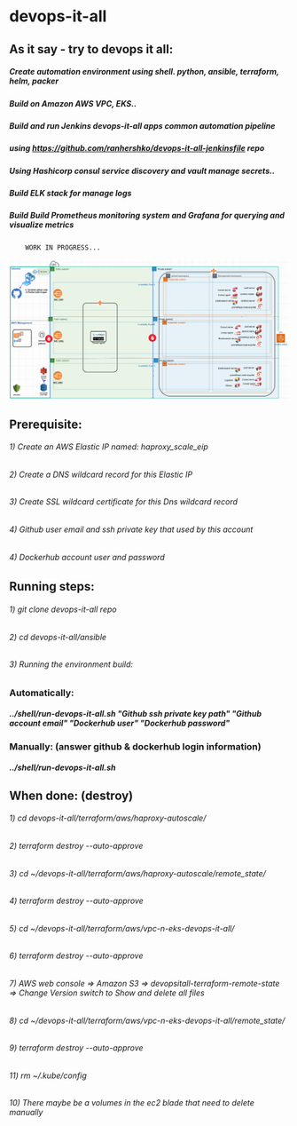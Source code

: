 # devops-it-all
   
   ## As it say - try to devops it all:
   ##### Create automation environment using shell. python, ansible, terraform, helm, packer
   ##### Build on Amazon AWS VPC, EKS..
   ##### Build and run Jenkins devops-it-all apps common automation pipeline 
   #####      using https://github.com/ranhershko/devops-it-all-jenkinsfile repo
   ##### Using Hashicorp consul service discovery and vault manage secrets..
   ##### Build ELK stack for manage logs
   ##### Build Build Prometheus monitoring system and Grafana for querying and visualize metrics
        WORK IN PROGRESS...
   <img src="images/env-status.png" width="1200" >
   
   ## Prerequisite:
   ###### 1) Create an AWS Elastic IP named: haproxy_scale_eip
   ###### 2) Create a DNS wildcard record for this Elastic IP
   ###### 3) Create SSL wildcard certificate for this Dns wildcard record
   ###### 4) Github user email and ssh private key that used by this account
   ###### 4) Dockerhub account user and password 


   ## Running steps:
   ###### 1) git clone devops-it-all repo
   ###### 2) cd devops-it-all/ansible
   ###### 3) Running the environment build: 
   ### Automatically: 
   ##### ../shell/run-devops-it-all.sh "Github ssh private key path" "Github account email" "Dockerhub user" "Dockerhub password"
   ### Manually: (answer github & dockerhub login information)
   ##### ../shell/run-devops-it-all.sh
        
   ## When done: (destroy)
   ###### 1) cd devops-it-all/terraform/aws/haproxy-autoscale/
   ###### 2) terraform destroy --auto-approve
   ###### 3) cd ~/devops-it-all/terraform/aws/haproxy-autoscale/remote_state/
   ###### 4) terraform destroy --auto-approve
   ###### 5) cd ~/devops-it-all/terraform/aws/vpc-n-eks-devops-it-all/
   ###### 6) terraform destroy --auto-approve
   ###### 7) AWS web console => Amazon S3 => devopsitall-terraform-remote-state => Change Version switch to Show and delete all files
   ###### 8) cd ~/devops-it-all/terraform/aws/vpc-n-eks-devops-it-all/remote_state/
   ###### 9) terraform destroy --auto-approve
   ###### 11) rm ~/.kube/config
   ###### 10) There maybe be a volumes in the ec2 blade that need to delete manually
